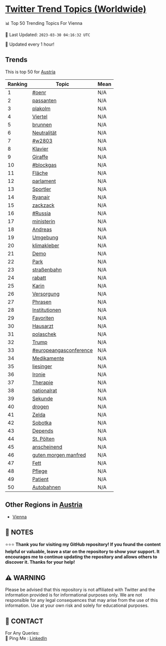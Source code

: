 [Twitter Trend Topics (Worldwide)](https://github.com/ErcinDedeoglu/Twitter-Trend-Topics)
==========


📊 Top 50 Trending Topics For Vienna

📆 Last Updated: `2023-03-30 04:16:32 UTC`

🔧 Updated every 1 hour!


## Trends

This is top 50 for [Austria](</Austria>)

| Ranking | Topic | Mean |
| ------- | ------------ | ------------ |
| 1 | [#oenr](http://twitter.com/search?q=%23oenr) | N/A |
| 2 | [passanten](http://twitter.com/search?q=passanten) | N/A |
| 3 | [plakolm](http://twitter.com/search?q=plakolm) | N/A |
| 4 | [Viertel](http://twitter.com/search?q=Viertel) | N/A |
| 5 | [brunnen](http://twitter.com/search?q=brunnen) | N/A |
| 6 | [Neutralität](http://twitter.com/search?q=Neutralit%c3%a4t) | N/A |
| 7 | [#w2803](http://twitter.com/search?q=%23w2803) | N/A |
| 8 | [Klavier](http://twitter.com/search?q=Klavier) | N/A |
| 9 | [Giraffe](http://twitter.com/search?q=Giraffe) | N/A |
| 10 | [#blockgas](http://twitter.com/search?q=%23blockgas) | N/A |
| 11 | [Fläche](http://twitter.com/search?q=Fl%c3%a4che) | N/A |
| 12 | [parlament](http://twitter.com/search?q=parlament) | N/A |
| 13 | [Sportler](http://twitter.com/search?q=Sportler) | N/A |
| 14 | [Ryanair](http://twitter.com/search?q=Ryanair) | N/A |
| 15 | [zackzack](http://twitter.com/search?q=zackzack) | N/A |
| 16 | [#Russia](http://twitter.com/search?q=%23Russia) | N/A |
| 17 | [ministerin](http://twitter.com/search?q=ministerin) | N/A |
| 18 | [Andreas](http://twitter.com/search?q=Andreas) | N/A |
| 19 | [Umgebung](http://twitter.com/search?q=Umgebung) | N/A |
| 20 | [klimakleber](http://twitter.com/search?q=klimakleber) | N/A |
| 21 | [Demo](http://twitter.com/search?q=Demo) | N/A |
| 22 | [Park](http://twitter.com/search?q=Park) | N/A |
| 23 | [straßenbahn](http://twitter.com/search?q=stra%c3%9fenbahn) | N/A |
| 24 | [rabatt](http://twitter.com/search?q=rabatt) | N/A |
| 25 | [Karin](http://twitter.com/search?q=Karin) | N/A |
| 26 | [Versorgung](http://twitter.com/search?q=Versorgung) | N/A |
| 27 | [Phrasen](http://twitter.com/search?q=Phrasen) | N/A |
| 28 | [Institutionen](http://twitter.com/search?q=Institutionen) | N/A |
| 29 | [Favoriten](http://twitter.com/search?q=Favoriten) | N/A |
| 30 | [Hausarzt](http://twitter.com/search?q=Hausarzt) | N/A |
| 31 | [polaschek](http://twitter.com/search?q=polaschek) | N/A |
| 32 | [Trump](http://twitter.com/search?q=Trump) | N/A |
| 33 | [#europeangasconference](http://twitter.com/search?q=%23europeangasconference) | N/A |
| 34 | [Medikamente](http://twitter.com/search?q=Medikamente) | N/A |
| 35 | [liesinger](http://twitter.com/search?q=liesinger) | N/A |
| 36 | [Ironie](http://twitter.com/search?q=Ironie) | N/A |
| 37 | [Therapie](http://twitter.com/search?q=Therapie) | N/A |
| 38 | [nationalrat](http://twitter.com/search?q=nationalrat) | N/A |
| 39 | [Sekunde](http://twitter.com/search?q=Sekunde) | N/A |
| 40 | [drogen](http://twitter.com/search?q=drogen) | N/A |
| 41 | [Zelda](http://twitter.com/search?q=Zelda) | N/A |
| 42 | [Sobotka](http://twitter.com/search?q=Sobotka) | N/A |
| 43 | [Depends](http://twitter.com/search?q=Depends) | N/A |
| 44 | [St. Pölten](http://twitter.com/search?q=St.+P%c3%b6lten) | N/A |
| 45 | [anscheinend](http://twitter.com/search?q=anscheinend) | N/A |
| 46 | [guten morgen manfred](http://twitter.com/search?q=guten+morgen+manfred) | N/A |
| 47 | [Fett](http://twitter.com/search?q=Fett) | N/A |
| 48 | [Pflege](http://twitter.com/search?q=Pflege) | N/A |
| 49 | [Patient](http://twitter.com/search?q=Patient) | N/A |
| 50 | [Autobahnen](http://twitter.com/search?q=Autobahnen) | N/A |



## Other Regions in [Austria](</Austria>)

* [Vienna](</Austria/Vienna.md>)



## 📝 NOTES

⭐⭐⭐ **Thank you for visiting my GitHub repository! If you found the content helpful or valuable, leave a star on the repository to show your support. It encourages me to continue updating the repository and allows others to discover it. Thanks for your help!**


## ⚠️ WARNING

Please be advised that this repository is not affiliated with Twitter and the information provided is for informational purposes only. We are not responsible for any legal consequences that may arise from the use of this information. Use at your own risk and solely for educational purposes.


## 📨 CONTACT

 For Any Queries:  
            🏓 Ping Me : [LinkedIn](https://www.linkedin.com/in/ercindedeoglu/)
